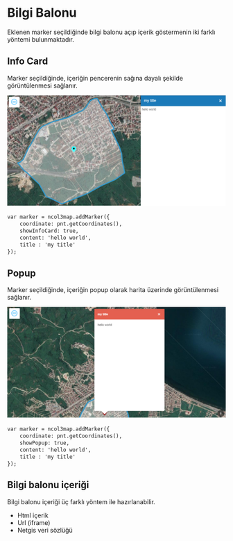 # Bilgi Balonu

Eklenen marker seçildiğinde bilgi balonu açıp içerik göstermenin iki farklı yöntemi bulunmaktadır.

## Info Card

Marker seçildiğinde, içeriğin pencerenin sağına dayalı şekilde görüntülenmesi sağlanır.


![Araçlar Örnek](https://raw.githubusercontent.com/netcad-gis/sdk-harita-istemcisi/master/img/markerInfoCard.png)

    var marker = ncol3map.addMarker({
        coordinate: pnt.getCoordinates(),
        showInfoCard: true,
        content: 'hello world',
        title : 'my title'
    });

## Popup

Marker seçildiğinde, içeriğin popup olarak harita üzerinde görüntülenmesi sağlanır.

![Araçlar Örnek](https://raw.githubusercontent.com/netcad-gis/sdk-harita-istemcisi/master/img/markerPopup.png)


    var marker = ncol3map.addMarker({
        coordinate: pnt.getCoordinates(),
        showPopup: true,
        content: 'hello world',
        title : 'my title'
    });



## Bilgi balonu içeriği

Bilgi balonu içeriği üç farklı yöntem ile hazırlanabilir.

- Html içerik
- Url (iframe)
- Netgis veri sözlüğü